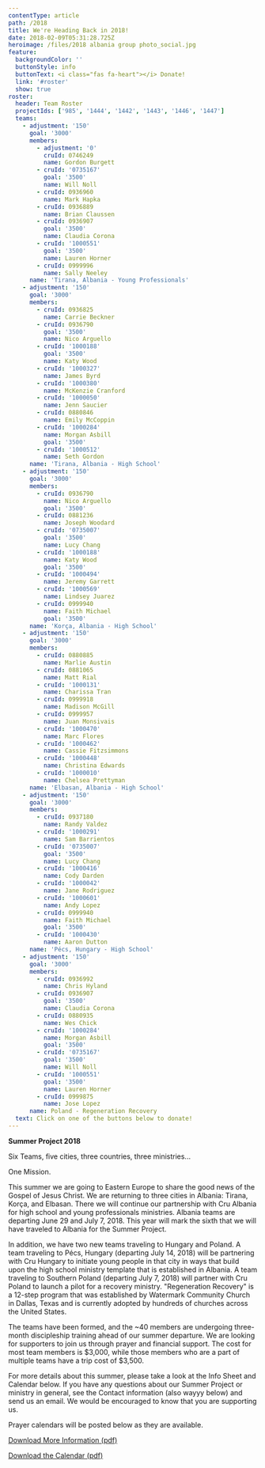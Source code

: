 ```yaml
---
contentType: article
path: /2018
title: We're Heading Back in 2018!
date: 2018-02-09T05:31:28.725Z
heroimage: /files/2018 albania group photo_social.jpg
feature:
  backgroundColor: ''
  buttonStyle: info
  buttonText: <i class="fas fa-heart"></i> Donate!
  link: '#roster'
  show: true
roster:
  header: Team Roster
  projectIds: ['985', '1444', '1442', '1443', '1446', '1447']
  teams:
    - adjustment: '150'
      goal: '3000'
      members:
        - adjustment: '0'
          cruId: 0746249
          name: Gordon Burgett
        - cruId: '0735167'
          goal: '3500'
          name: Will Noll
        - cruId: 0936960
          name: Mark Hapka
        - cruId: 0936889
          name: Brian Claussen
        - cruId: 0936907
          goal: '3500'
          name: Claudia Corona
        - cruId: '1000551'
          goal: '3500'
          name: Lauren Horner
        - cruId: 0999996
          name: Sally Neeley
      name: 'Tirana, Albania - Young Professionals'
    - adjustment: '150'
      goal: '3000'
      members:
        - cruId: 0936825
          name: Carrie Beckner
        - cruId: 0936790
          goal: '3500'
          name: Nico Arguello
        - cruId: '1000188'
          goal: '3500'
          name: Katy Wood
        - cruId: '1000327'
          name: James Byrd
        - cruId: '1000380'
          name: McKenzie Cranford
        - cruId: '1000050'
          name: Jenn Saucier
        - cruId: 0880846
          name: Emily McCoppin
        - cruId: '1000284'
          name: Morgan Asbill
          goal: '3500'
        - cruId: '1000512'
          name: Seth Gordon
      name: 'Tirana, Albania - High School'
    - adjustment: '150'
      goal: '3000'
      members:
        - cruId: 0936790
          name: Nico Arguello
          goal: '3500'
        - cruId: 0881236
          name: Joseph Woodard
        - cruId: '0735007'
          goal: '3500'
          name: Lucy Chang
        - cruId: '1000188'
          name: Katy Wood
          goal: '3500'
        - cruId: '1000494'
          name: Jeremy Garrett
        - cruId: '1000569'
          name: Lindsey Juarez
        - cruId: 0999940
          name: Faith Michael
          goal: '3500'
      name: 'Korça, Albania - High School'
    - adjustment: '150'
      goal: '3000'
      members:
        - cruId: 0880885
          name: Marlie Austin
        - cruId: 0881065
          name: Matt Rial
        - cruId: '1000131'
          name: Charissa Tran
        - cruId: 0999918
          name: Madison McGill
        - cruId: 0999957
          name: Juan Monsivais
        - cruId: '1000470'
          name: Marc Flores
        - cruId: '1000462'
          name: Cassie Fitzsimmons
        - cruId: '1000448'
          name: Christina Edwards
        - cruId: '1000010'
          name: Chelsea Prettyman
      name: 'Elbasan, Albania - High School'
    - adjustment: '150'
      goal: '3000'
      members:
        - cruId: 0937180
          name: Randy Valdez
        - cruId: '1000291'
          name: Sam Barrientos
        - cruId: '0735007'
          goal: '3500'
          name: Lucy Chang
        - cruId: '1000416'
          name: Cody Darden
        - cruId: '1000042'
          name: Jane Rodriguez
        - cruId: '1000601'
          name: Andy Lopez
        - cruId: 0999940
          name: Faith Michael
          goal: '3500'
        - cruId: '1000430'
          name: Aaron Dutton
      name: 'Pécs, Hungary - High School'
    - adjustment: '150'
      goal: '3000'
      members:
        - cruId: 0936992
          name: Chris Hyland
        - cruId: 0936907
          goal: '3500'
          name: Claudia Corona
        - cruId: 0880935
          name: Wes Chick
        - cruId: '1000284'
          name: Morgan Asbill
          goal: '3500'
        - cruId: '0735167'
          goal: '3500'
          name: Will Noll
        - cruId: '1000551'
          goal: '3500'
          name: Lauren Horner
        - cruId: 0999875
          name: Jose Lopez
      name: Poland - Regeneration Recovery
  text: Click on one of the buttons below to donate!
---
```

**Summer Project 2018**

Six Teams, five cities, three countries, three ministries... 

One Mission. 

This summer we are going to Eastern Europe to share the good news of the Gospel of Jesus Christ. We are returning to three cities in Albania: Tirana, Korça, and Elbasan. There we will continue our partnership with Cru Albania for high school and young professionals ministries. Albania teams are departing June 29 and July 7, 2018. This year will mark the sixth that we will have traveled to Albania for the Summer Project.

In addition, we have two new teams traveling to Hungary and Poland. A team traveling to Pécs, Hungary (departing July 14, 2018) will be partnering with Cru Hungary to initiate young people in that city in ways that build upon the high school ministry template that is established in Albania. A team traveling to Southern Poland (departing July 7, 2018) will partner with Cru Poland to launch a pilot for a recovery ministry. "Regeneration Recovery" is a 12-step program that was established by Watermark Community Church in Dallas, Texas and is currently adopted by hundreds of churches across the United States. 

The teams have been formed, and the ~40 members are undergoing three-month discipleship training ahead of our summer departure. We are looking for supporters to join us through prayer and financial support. The cost for most team members is $3,000, while those members who are a part of multiple teams have a trip cost of $3,500.  

For more details about this summer, please take a look at the Info Sheet and Calendar below. If you have any questions about our Summer Project or ministry in general, see the Contact information (also wayyy below) and send us an email. We would be encouraged to know that you are supporting us. 

Prayer calendars will be posted below as they are available. 

[Download More Information (pdf)](/files/Albania-2018-Info-Sheet.pdf)

[Download the Calendar (pdf)](/files/Albania-2018-Info-Session-Calendar.pdf)
